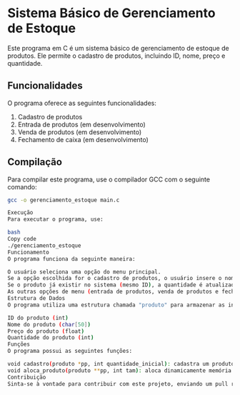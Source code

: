 # Sistema Básico de Gerenciamento de Estoque

Este programa em C é um sistema básico de gerenciamento de estoque de produtos. Ele permite o cadastro de produtos, incluindo ID, nome, preço e quantidade.

## Funcionalidades

O programa oferece as seguintes funcionalidades:

1. Cadastro de produtos
2. Entrada de produtos (em desenvolvimento)
3. Venda de produtos (em desenvolvimento)
4. Fechamento de caixa (em desenvolvimento)

## Compilação

Para compilar este programa, use o compilador GCC com o seguinte comando:

```bash
gcc -o gerenciamento_estoque main.c

Execução
Para executar o programa, use:

bash
Copy code
./gerenciamento_estoque
Funcionamento
O programa funciona da seguinte maneira:

O usuário seleciona uma opção do menu principal.
Se a opção escolhida for o cadastro de produtos, o usuário insere o nome, o ID, o preço e a quantidade do produto.
Se o produto já existir no sistema (mesmo ID), a quantidade é atualizada.
As outras opções de menu (entrada de produtos, venda de produtos e fechamento de caixa) estão em desenvolvimento.
Estrutura de Dados
O programa utiliza uma estrutura chamada "produto" para armazenar as informações dos produtos, incluindo:

ID do produto (int)
Nome do produto (char[50])
Preço do produto (float)
Quantidade do produto (int)
Funções
O programa possui as seguintes funções:

void cadastro(produto *pp, int quantidade_inicial): cadastra um produto no sistema.
void aloca_produto(produto **pp, int tam): aloca dinamicamente memória para a estrutura de produtos.
Contribuição
Sinta-se à vontade para contribuir com este projeto, enviando um pull request ou abrindo uma issue no GitHub.
